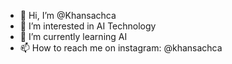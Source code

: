 - 👋 Hi, I’m @Khansachca
- 👀 I’m interested in AI Technology
- 🌱 I’m currently learning AI
- 📫 How to reach me on instagram: @khansachca

<!---
Khansachca/Khansachca is a ✨ special ✨ repository because its `README.md` (this file) appears on your GitHub profile.
You can click the Preview link to take a look at your changes.
--->
